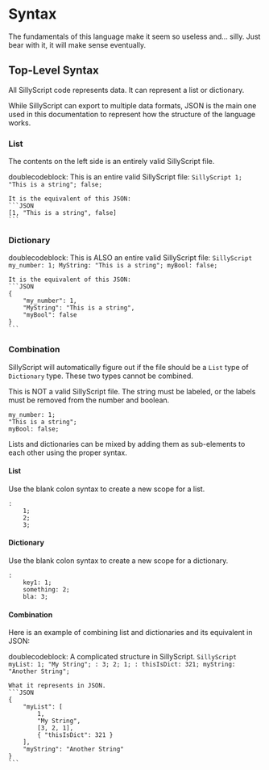 # Syntax

The fundamentals of this language make it seem so useless and... silly. Just bear with it, it will make sense eventually.

## Top-Level Syntax

All SillyScript code represents data. It can represent a list or dictionary.

While SillyScript can export to multiple data formats, JSON is the main one used in this documentation to represent how the structure of the language works.

### List

The contents on the left side is an entirely valid SillyScript file. 

doublecodeblock:
	This is an entire valid SillyScript file:
	```SillyScript
	1;
	"This is a string";
	false;
	```


	It is the equivalent of this JSON:
	```JSON
	[1, "This is a string", false]
	```

### Dictionary

doublecodeblock:
	This is ALSO an entire valid SillyScript file:
	```SillyScript
	my_number: 1;
	MyString: "This is a string";
	myBool: false;
	```

	It is the equivalent of this JSON:
	```JSON
	{
		"my_number": 1,
		"MyString": "This is a string",
		"myBool": false
	}
	```

### Combination

SillyScript will automatically figure out if the file should be a `List` type of `Dictionary` type. These two types cannot be combined.

This is NOT a valid SillyScript file. The string must be labeled, or the labels must be removed from the number and boolean.
```SillyScript
my_number: 1;
"This is a string";
myBool: false;
```

Lists and dictionaries can be mixed by adding them as sub-elements to each other using the proper syntax.

#### List

Use the blank colon syntax to create a new scope for a list. 
```SillyScript
:
	1;
	2;
	3;
```

#### Dictionary

Use the blank colon syntax to create a new scope for a dictionary.
```SillyScript
:
	key1: 1;
	something: 2;
	bla: 3;
```

#### Combination

Here is an example of combining list and dictionaries and its equivalent in JSON:

doublecodeblock:
	A complicated structure in SillyScript.
	```SillyScript
	myList:
		1;
		"My String";
		:
			3;
			2;
			1;
		:
			thisIsDict: 321;
	myString: "Another String";
	```

	What it represents in JSON.
	```JSON
	{
		"myList": [
			1,
			"My String",
			[3, 2, 1],
			{ "thisIsDict": 321 }
		],
		"myString": "Another String"
	}
	```
